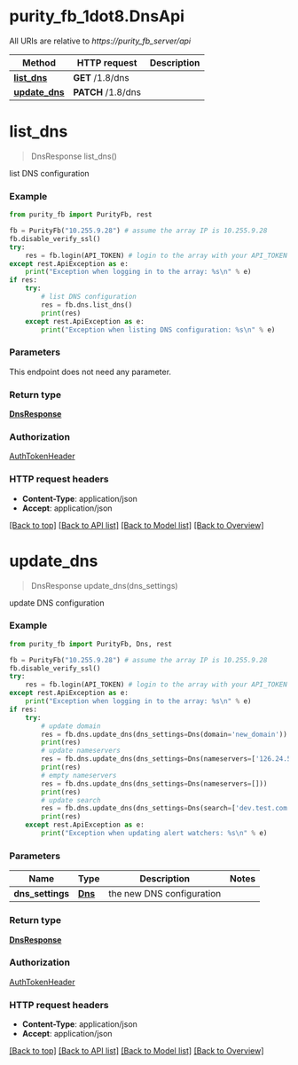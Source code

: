 # purity_fb_1dot8.DnsApi

All URIs are relative to *https://purity_fb_server/api*

Method | HTTP request | Description
------------- | ------------- | -------------
[**list_dns**](DnsApi.md#list_dns) | **GET** /1.8/dns | 
[**update_dns**](DnsApi.md#update_dns) | **PATCH** /1.8/dns | 


# **list_dns**
> DnsResponse list_dns()



list DNS configuration

### Example 
```python
from purity_fb import PurityFb, rest

fb = PurityFb("10.255.9.28") # assume the array IP is 10.255.9.28
fb.disable_verify_ssl()
try:
    res = fb.login(API_TOKEN) # login to the array with your API_TOKEN
except rest.ApiException as e:
    print("Exception when logging in to the array: %s\n" % e)
if res:
    try:
        # list DNS configuration
        res = fb.dns.list_dns()
        print(res)
    except rest.ApiException as e:
        print("Exception when listing DNS configuration: %s\n" % e)
```

### Parameters
This endpoint does not need any parameter.

### Return type

[**DnsResponse**](DnsResponse.md)

### Authorization

[AuthTokenHeader](index.md#AuthTokenHeader)

### HTTP request headers

 - **Content-Type**: application/json
 - **Accept**: application/json

[[Back to top]](#) [[Back to API list]](index.md#endpoint-properties) [[Back to Model list]](index.md#documentation-for-models) [[Back to Overview]](index.md)

# **update_dns**
> DnsResponse update_dns(dns_settings)



update DNS configuration

### Example 
```python
from purity_fb import PurityFb, Dns, rest

fb = PurityFb("10.255.9.28") # assume the array IP is 10.255.9.28
fb.disable_verify_ssl()
try:
    res = fb.login(API_TOKEN) # login to the array with your API_TOKEN
except rest.ApiException as e:
    print("Exception when logging in to the array: %s\n" % e)
if res:
    try:
        # update domain
        res = fb.dns.update_dns(dns_settings=Dns(domain='new_domain'))
        print(res)
        # update nameservers
        res = fb.dns.update_dns(dns_settings=Dns(nameservers=['126.24.5.1', '126.24.5.2']))
        print(res)
        # empty nameservers
        res = fb.dns.update_dns(dns_settings=Dns(nameservers=[]))
        print(res)
        # update search
        res = fb.dns.update_dns(dns_settings=Dns(search=['dev.test.com', 'test.com']))
        print(res)
    except rest.ApiException as e:
        print("Exception when updating alert watchers: %s\n" % e)
```

### Parameters

Name | Type | Description  | Notes
------------- | ------------- | ------------- | -------------
 **dns_settings** | [**Dns**](Dns.md)| the new DNS configuration | 

### Return type

[**DnsResponse**](DnsResponse.md)

### Authorization

[AuthTokenHeader](index.md#AuthTokenHeader)

### HTTP request headers

 - **Content-Type**: application/json
 - **Accept**: application/json

[[Back to top]](#) [[Back to API list]](index.md#endpoint-properties) [[Back to Model list]](index.md#documentation-for-models) [[Back to Overview]](index.md)

